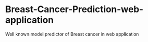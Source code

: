 # Breast-Cancer-Prediction-web-application
 Well known model predictor of Breast cancer in web application 
